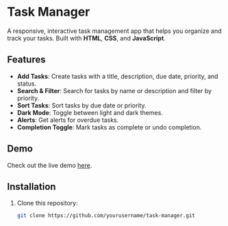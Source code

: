 # Task Manager

A responsive, interactive task management app that helps you organize and track your tasks. Built with **HTML**, **CSS**, and **JavaScript**.

## Features

- **Add Tasks**: Create tasks with a title, description, due date, priority, and status.
- **Search & Filter**: Search for tasks by name or description and filter by priority.
- **Sort Tasks**: Sort tasks by due date or priority.
- **Dark Mode**: Toggle between light and dark themes.
- **Alerts**: Get alerts for overdue tasks.
- **Completion Toggle**: Mark tasks as complete or undo completion.

## Demo

Check out the live demo [here](https://dhruvkangaroo.github.io/task-manager/).

## Installation

1. Clone this repository:
   ```bash
   git clone https://github.com/yourusername/task-manager.git

